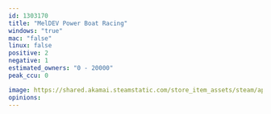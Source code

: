 ```yaml
---
id: 1303170
title: "MelDEV Power Boat Racing"
windows: "true"
mac: "false"
linux: false
positive: 2
negative: 1
estimated_owners: "0 - 20000"
peak_ccu: 0

image: https://shared.akamai.steamstatic.com/store_item_assets/steam/apps/1303170/header.jpg?t=1613382729
opinions:
---
```

